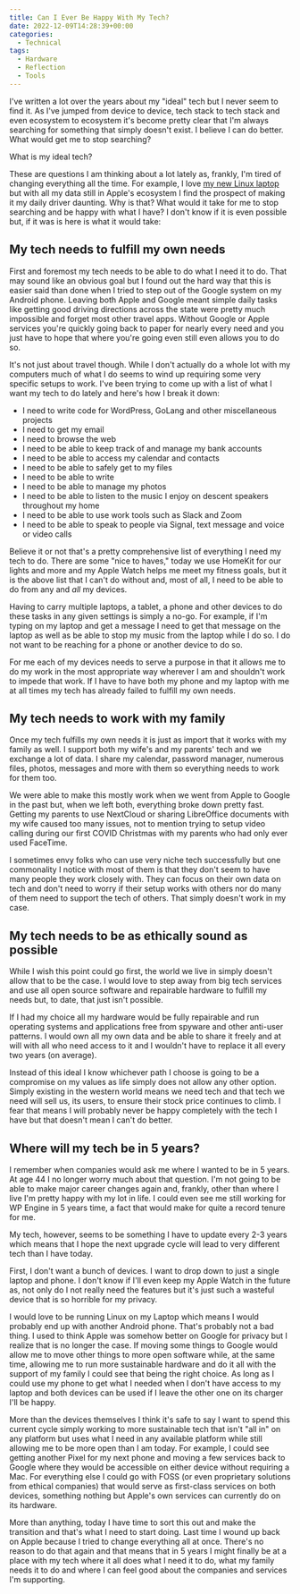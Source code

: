```yaml
---
title: Can I Ever Be Happy With My Tech?
date: 2022-12-09T14:28:39+00:00
categories:
  - Technical
tags:
  - Hardware
  - Reflection
  - Tools
---
```


I've written a lot over the years about my "ideal" tech but I never seem to find it. As I've jumped from device to device, tech stack to tech stack and even ecosystem to ecosystem it's become pretty clear that I'm always searching for something that simply doesn't exist. I believe I can do better.
What would get me to stop searching?

What is my ideal tech?

These are questions I am thinking about a lot lately as, frankly, I'm tired of changing everything all the time. For example, I love [my new Linux laptop][1] but with all my data still in Apple's ecosystem I find the prospect of making it my daily driver daunting. Why is that? What would it take for me to stop searching and be happy with what I have? I don't know if it is even possible but, if it was is here is what it would take:

## My tech needs to fulfill my own needs

First and foremost my tech needs to be able to do what I need it to do. That may sound like an obvious goal but I found out the hard way that this is easier said than done when I tried to step out of the Google system on my Android phone. Leaving both Apple and Google meant simple daily tasks like getting good driving directions across the state were pretty much impossible and forget most other travel apps. Without Google or Apple services you're quickly going back to paper for nearly every need and you just have to hope that where you're going even still even allows you to do so.

It's not just about travel though. While I don't actually do a whole lot with my computers much of what I do seems to wind up requiring some very specific setups to work. I've been trying to come up with a list of what I want my tech to do lately and here's how I break it down:

* I need to write code for WordPress, GoLang and other miscellaneous projects
* I need to get my email
* I need to browse the web
* I need to be able to keep track of and manage my bank accounts
* I need to be able to access my calendar and contacts
* I need to be able to safely get to my files
 * I need to be able to write
* I need to be able to manage my photos
* I need to be able to listen to the music I enjoy on descent speakers throughout my home
* I need to be able to use work tools such as Slack and Zoom
* I need to be able to speak to people via Signal, text message and voice or video calls

Believe it or not that's a pretty comprehensive list of everything I need my tech to do. There are some "nice to haves," today we use HomeKit for our lights and more and my Apple Watch helps me meet my fitness goals, but it is the above list that I can't do without and, most of all, I need to be able to do from any and _all_ my devices.

Having to carry multiple laptops, a tablet, a phone and other devices to do these tasks in any given settings is simply a no-go. For example, if I'm typing on my laptop and get a message I need to get that message on the laptop as well as be able to stop my music from the laptop while I do so. I do not want to be reaching for a phone or another device to do so.

For me each of my devices needs to serve a purpose in that it allows me to do my work in the most appropriate way wherever I am and shouldn't work to impede that work. If I have to have both my phone and my laptop with me at all times my tech has already failed to fulfill my own needs.

## My tech needs to work with my family

Once my tech fulfills my own needs it is just as import that it works with my family as well. I support both my wife's and my parents' tech and we exchange a lot of data. I share my calendar, password manager, numerous files, photos, messages and more with them so everything needs to work for them too.

We were able to make this mostly work when we went from Apple to Google in the past but, when we left both, everything broke down pretty fast. Getting my parents to use NextCloud or sharing LibreOffice documents with my wife caused too many issues, not to mention trying to setup video calling during our first COVID Christmas with my parents who had only ever used FaceTime.

I sometimes envy folks who can use very niche tech successfully but one commonality I notice with most of them is that they don't seem to have many people they work closely with. They can focus on their own data on tech and don't need to worry if their setup works with others nor do many of them need to support the tech of others. That simply doesn't work in my case.

## My tech needs to be as ethically sound as possible

While I wish this point could go first, the world we live in simply doesn't allow that to be the case. I would love to step away from big tech services and use all open source software and repairable hardware to fulfill my needs but, to date, that just isn't possible.

If I had my choice all my hardware would be fully repairable and run operating systems and applications free from spyware and other anti-user patterns. I would own all my own data and be able to share it freely and at will with all who need access to it and I wouldn't have to replace it all every two years (on average).

Instead of this ideal I know whichever path I choose is going to be a compromise on my values as life simply does not allow any other option. Simply existing in the western world means we need tech and that tech we need will sell us, its users, to ensure their stock price continues to climb. I fear that means I will probably never be happy completely with the tech I have but that doesn't mean I can't do better.

## Where will my tech be in 5 years?

I remember when companies would ask me where I wanted to be in 5 years. At age 44 I no longer worry much about that question. I'm not going to be able to make major career changes again and, frankly, other than where I live I'm pretty happy with my lot in life. I could even see me still working for WP Engine in 5 years time, a fact that would make for quite a record tenure for me.

My tech, however, seems to be something I have to update every 2-3 years which means that I hope the next upgrade cycle will lead to very different tech than I have today.

First, I don't want a bunch of devices. I want to drop down to just a single laptop and phone. I don't know if I'll even keep my Apple Watch in the future as, not only do I not really need the features but it's just such a wasteful device that is so horrible for my privacy.

I would love to be running Linux on my Laptop which means I would probably end up with another Android phone. That's probably not a bad thing. I used to think Apple was somehow better on Google for privacy but I realize that is no longer the case. If moving some things to Google would allow me to move other things to more open software while, at the same time, allowing me to run more sustainable hardware and do it all with the support of my family I could see that being the right choice. As long as I could use my phone to get what I needed when I don't have access to my laptop and both devices can be used if I leave the other one on its charger I'll be happy.

More than the devices themselves I think it's safe to say I want to spend this current cycle simply working to more sustainable tech that isn't "all in" on any platform but uses what I need in any available platform while still allowing me to be more open than I am today. For example, I could see getting another Pixel for my next phone and moving a few services back to Google where they would be accessible on either device without requiring a Mac. For everything else I could go with FOSS (or even proprietary solutions from ethical companies) that would serve as first-class services on both devices, something nothing but Apple's own services can currently do on its hardware.

More than anything, today I have time to sort this out and make the transition and that's what I need to start doing. Last time I wound up back on Apple because I tried to change everything all at once. There's no reason to do that again and that means that in 5 years I might finally be at a place with my tech where it all does what I need it to do, what my family needs it to do and where I can feel good about the companies and services I'm supporting.

 [1]: /2022/12/hello-again-linux-i-missed-you/